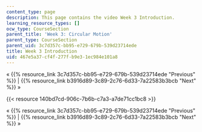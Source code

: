 ```yaml
---
content_type: page
description: This page contains the video Week 3 Introduction.
learning_resource_types: []
ocw_type: CourseSection
parent_title: 'Week 3: Circular Motion'
parent_type: CourseSection
parent_uid: 3c7d357c-bb95-e729-679b-539d23714ede
title: Week 3 Introduction
uid: 467e5a37-cf4f-277f-b9e3-1ec984e101a8
---
```


« {{% resource_link 3c7d357c-bb95-e729-679b-539d23714ede "Previous" %}} | {{% resource_link b3916d89-3c89-2c76-6d33-7a22583b3bcb "Next" %}} »

{{< resource 140bd7cd-906c-7b6b-c7a3-a7de71cc1bc8 >}}

« {{% resource_link 3c7d357c-bb95-e729-679b-539d23714ede "Previous" %}} | {{% resource_link b3916d89-3c89-2c76-6d33-7a22583b3bcb "Next" %}} »